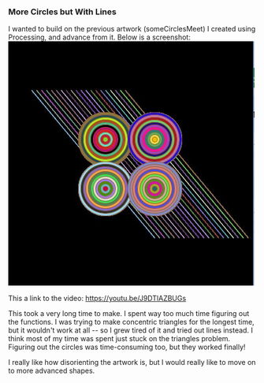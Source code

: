 ### More Circles but With Lines

I wanted to build on the previous artwork (someCirclesMeet) I created using Processing, and advance from it. Below is a screenshot:
![](moreCirclesButWithLines.JPG)

This a link to the video: https://youtu.be/J9DTlAZBUGs

This took a very long time to make. I spent way too much time figuring out the functions. I was trying to make concentric triangles for the longest time, but it wouldn't work at all -- so I grew tired of it and tried out lines instead. I think most of my time was spent just stuck on the triangles problem. Figuring out the circles was time-consuming too, but they worked finally!

I really like how disorienting the artwork is, but I would really like to move on to more advanced shapes. 




